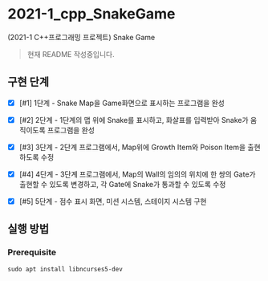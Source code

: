 # 2021-1_cpp_SnakeGame

(2021-1 C++프로그래밍 프로젝트) Snake Game

> 현재 README 작성중입니다.

## 구현 단계

- [x] [#1] 1단계 - Snake Map을 Game화면으로 표시하는 프로그램을 완성
- [x] [#2] 2단계 - 1단계의 맵 위에 Snake를 표시하고, 화살표를 입력받아 Snake가 움직이도록 프로그램을 완성
- [x] [#3] 3단계 - 2단계 프로그램에서, Map위에 Growth Item와 Poison Item을 출현하도록 수정
- [x] [#4] 4단계 - 3단계 프로그램에서, Map의 Wall의 임의의 위치에 한 쌍의 Gate가 출현할 수 있도록 변경하고, 각 Gate에 Snake가 통과할 수 있도록 수정
- [x] [#5] 5단계 - 점수 표시 화면, 미션 시스템, 스테이지 시스템 구현


## 실행 방법

### Prerequisite

```
sudo apt install libncurses5-dev
```

